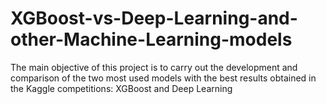 # XGBoost-vs-Deep-Learning-and-other-Machine-Learning-models
The main objective of this project is to carry out the development and comparison of the two most used models with the best results obtained in the Kaggle competitions: XGBoost and Deep Learning
